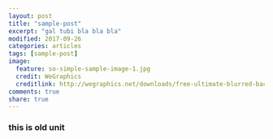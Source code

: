```yaml
---
layout: post
title: "sample-post"
excerpt: "gal tubi bla bla bla"
modified: 2017-09-26
categories: articles
tags: [sample-post]
image:
  feature: so-simple-sample-image-1.jpg
  credit: WeGraphics
  creditlink: http://wegraphics.net/downloads/free-ultimate-blurred-background-pack/
comments: true
share: true
---
```

### this is old unit
<div class="apester-media" data-media-id="5a422355b4613b0001d41935" height="512"></div><script async src="//static.apester.com/js/sdk/v2.0/apester-javascript-sdk.min.js"></script>
